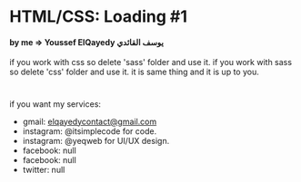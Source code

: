 # HTML/CSS: Loading #1
#### by me => Youssef ElQayedy يوسف القائدي
if you work with css so delete 'sass' folder and use it.
if you work with sass so delete 'css' folder and use it.
it is same thing and it is up to you.
#
if you want my services:
- gmail: elqayedycontact@gmail.com
- instagram: @itsimplecode for code.
- instagram: @yeqweb for UI/UX design.
- facebook: null
- facebook: null
- twitter: null
